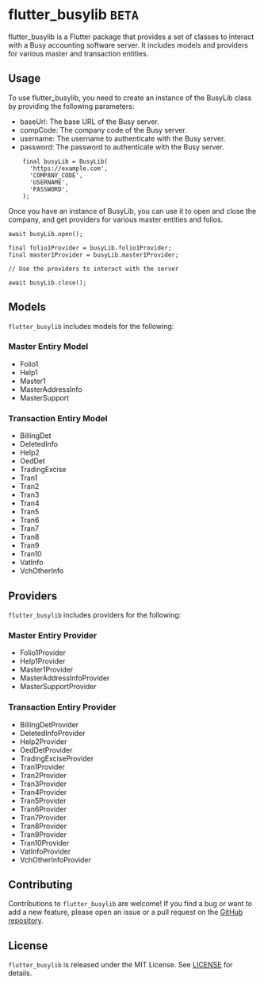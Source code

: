 # flutter_busylib `BETA`
flutter_busylib is a Flutter package that provides a set of classes to interact with a Busy accounting software server. It includes models and providers for various master and transaction entities.

## Usage
To use flutter_busylib, you need to create an instance of the BusyLib class by providing the following parameters:
- baseUrl: The base URL of the Busy server.
- compCode: The company code of the Busy server.
- username: The username to authenticate with the Busy server.
- password: The password to authenticate with the Busy server.

```
    final busyLib = BusyLib(
      'https://example.com',
      'COMPANY_CODE',
      'USERNAME',
      'PASSWORD',
    );
```
Once you have an instance of BusyLib, you can use it to open and close the company, and get providers for various master entities and folios.

```
await busyLib.open();

final folio1Provider = busyLib.folio1Provider;
final master1Provider = busyLib.master1Provider;

// Use the providers to interact with the server

await busyLib.close();
```

## Models
`flutter_busylib` includes models for the following:

### Master Entiry Model
- Folio1
- Help1
- Master1
- MasterAddressInfo
- MasterSupport

### Transaction Entiry Model
- BillingDet
- DeletedInfo
- Help2
- OedDet
- TradingExcise
- Tran1
- Tran2
- Tran3
- Tran4
- Tran5
- Tran6
- Tran7
- Tran8
- Tran9
- Tran10
- VatInfo
- VchOtherInfo
    
## Providers
`flutter_busylib` includes providers for the following:

### Master Entiry Provider
- Folio1Provider
- Help1Provider
- Master1Provider
- MasterAddressInfoProvider
- MasterSupportProvider

### Transaction Entiry Provider
- BillingDetProvider
- DeletedInfoProvider
- Help2Provider
- OedDetProvider
- TradingExciseProvider
- Tran1Provider
- Tran2Provider
- Tran3Provider
- Tran4Provider
- Tran5Provider
- Tran6Provider
- Tran7Provider
- Tran8Provider
- Tran9Provider
- Tran10Provider
- VatInfoProvider
- VchOtherInfoProvider
  
## Contributing
Contributions to `flutter_busylib` are welcome! If you find a bug or want to add a new feature, please open an issue or a pull request on the [GitHub repository](https://github.com/flutter-busy/flutter_busylib).

## License
`flutter_busylib` is released under the MIT License. See [LICENSE](https://github.com/flutter-busy/flutter_busylib/blob/main/LICENSE) for details.


